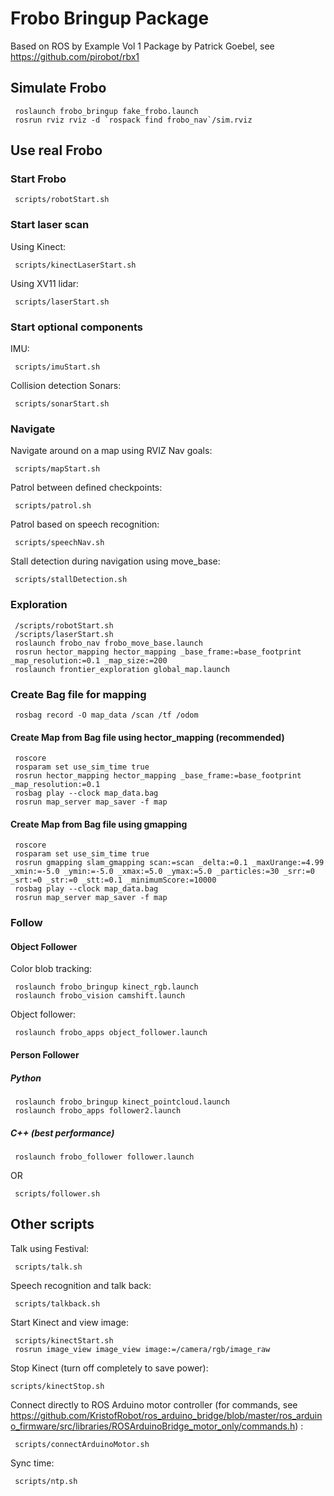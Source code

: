 # Frobo Bringup Package

Based on  ROS by Example Vol 1 Package by Patrick Goebel, see https://github.com/pirobot/rbx1

## Simulate Frobo

     roslaunch frobo_bringup fake_frobo.launch
     rosrun rviz rviz -d `rospack find frobo_nav`/sim.rviz

## Use real Frobo
### Start Frobo

     scripts/robotStart.sh

### Start laser scan
Using Kinect:

     scripts/kinectLaserStart.sh
     
Using XV11 lidar:

     scripts/laserStart.sh

### Start optional components     
IMU:

     scripts/imuStart.sh
     
Collision detection Sonars:

     scripts/sonarStart.sh

### Navigate     
Navigate around on a map using RVIZ Nav goals:

     scripts/mapStart.sh
     
Patrol between defined checkpoints:

     scripts/patrol.sh
     
Patrol based on speech recognition:

     scripts/speechNav.sh

Stall detection during navigation using move_base:

     scripts/stallDetection.sh
     
### Exploration

     /scripts/robotStart.sh
     /scripts/laserStart.sh
     roslaunch frobo_nav frobo_move_base.launch
     rosrun hector_mapping hector_mapping _base_frame:=base_footprint _map_resolution:=0.1 _map_size:=200
     roslaunch frontier_exploration global_map.launch
     
### Create Bag file for mapping

     rosbag record -O map_data /scan /tf /odom

#### Create Map from Bag file using hector_mapping (recommended)

     roscore
     rosparam set use_sim_time true
     rosrun hector_mapping hector_mapping _base_frame:=base_footprint _map_resolution:=0.1
     rosbag play --clock map_data.bag
     rosrun map_server map_saver -f map
     
#### Create Map from Bag file using gmapping 

     roscore
     rosparam set use_sim_time true
     rosrun gmapping slam_gmapping scan:=scan _delta:=0.1 _maxUrange:=4.99 _xmin:=-5.0 _ymin:=-5.0 _xmax:=5.0 _ymax:=5.0 _particles:=30 _srr:=0 _srt:=0 _str:=0 _stt:=0.1 _minimumScore:=10000
     rosbag play --clock map_data.bag
     rosrun map_server map_saver -f map
     
### Follow

#### Object Follower

Color blob tracking:

     roslaunch frobo_bringup kinect_rgb.launch
     roslaunch frobo_vision camshift.launch
     
Object follower:

     roslaunch frobo_apps object_follower.launch

#### Person Follower

##### Python

     roslaunch frobo_bringup kinect_pointcloud.launch
     roslaunch frobo_apps follower2.launch

##### C++ (best performance)

     roslaunch frobo_follower follower.launch
     
OR

     scripts/follower.sh
     
## Other scripts
Talk using Festival:

     scripts/talk.sh

Speech recognition and talk back:

     scripts/talkback.sh

Start Kinect and view image:

     scripts/kinectStart.sh
     rosrun image_view image_view image:=/camera/rgb/image_raw

Stop Kinect (turn off completely to save power):

    scripts/kinectStop.sh

Connect directly to ROS Arduino motor controller 
(for commands, see https://github.com/KristofRobot/ros_arduino_bridge/blob/master/ros_arduino_firmware/src/libraries/ROSArduinoBridge_motor_only/commands.h) :

     scripts/connectArduinoMotor.sh

Sync time:

     scripts/ntp.sh
